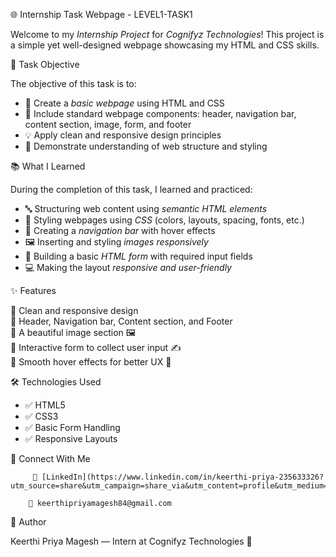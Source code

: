  🌐 Internship Task Webpage - LEVEL1-TASK1

Welcome to my *Internship Project* for *Cognifyz Technologies*! This project is a simple yet well-designed webpage showcasing my HTML and CSS skills.

🎯 Task Objective

The objective of this task is to:

- 🧱 Create a *basic webpage* using HTML and CSS  
- 📄 Include standard webpage components: header, navigation bar, content section, image, form, and footer  
- 💡 Apply clean and responsive design principles  
- 🔗 Demonstrate understanding of web structure and styling  

 📚 What I Learned

During the completion of this task, I learned and practiced:

- 🔤 Structuring web content using *semantic HTML elements*  
- 🎨 Styling webpages using *CSS* (colors, layouts, spacing, fonts, etc.)  
- 🧭 Creating a *navigation bar* with hover effects  
- 🖼 Inserting and styling *images responsively*  
- 📝 Building a basic *HTML form* with required input fields  
- 💻 Making the layout *responsive and user-friendly*


✨ Features

🔹 Clean and responsive design  
🔹 Header, Navigation bar, Content section, and Footer  
🔹 A beautiful image section 🖼  
🔹 Interactive form to collect user input ✍  
🔹 Smooth hover effects for better UX 🎨  

🛠 Technologies Used

- ✅ HTML5  
- ✅ CSS3  
- ✅ Basic Form Handling  
- ✅ Responsive Layouts  


📩 Connect With Me

         🔗 [LinkedIn](https://www.linkedin.com/in/keerthi-priya-235633326?utm_source=share&utm_campaign=share_via&utm_content=profile&utm_medium=android_app)

        📧 keerthipriyamagesh84@gmail.com

🧠 Author

Keerthi Priya Magesh — Intern at Cognifyz Technologies 💼

